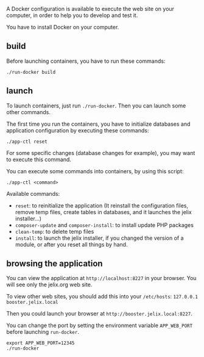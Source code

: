 
A Docker configuration is available to execute the web site on your computer, in
order to help you to develop and test it.

You have to install Docker on your computer.

build
-----
Before launching containers, you have to run these commands:

```
./run-docker build
```


launch
-------

To launch containers, just run `./run-docker`. Then you can launch some other
commands.

The first time you run the containers, you have to initialize databases and
application configuration by executing these commands:

```
./app-ctl reset
```

For some specific changes (database changes for example), you may want to execute
this command.

You can execute some commands into containers, by using this script:

```
./app-ctl <command>
```

Available commands:

* `reset`: to reinitialize the application (It reinstall the configuration files,
  remove temp files, create tables in databases, and it launches the jelix installer...) 
* `composer-update` and `composer-install`: to install update PHP packages 
* `clean-temp`: to delete temp files 
* `install`: to launch the jelix installer, if you changed the version of a module,
   or after you reset all things by hand.

browsing the application
------------------------

You can view the application at `http://localhost:8227` in your browser. 
You will see only the jelix.org web site.

To view other web sites, you should add this into your `/etc/hosts`:
`127.0.0.1 booster.jelix.local`

Then you could launch your browser at `http://booster.jelix.local:8227`.

You can change the port by setting the environment variable `APP_WEB_PORT`
before launching `run-docker`.

```
export APP_WEB_PORT=12345
./run-docker
```
